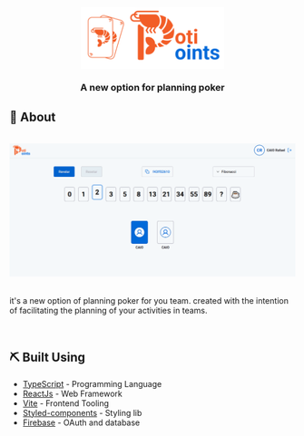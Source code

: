 <div style="display: flex; align-items: center; justify-content: center; width: 100%">
 <img 
    src=".github/images/full-logo.svg" 
    alt="PotiPoints"
    style="width: 50%; align-self: center"
 />
</div>

<h3 align="center">
    A new option for planning poker
</h3>

## 🧐 About 

<br>

<div aling="center">
 <img src=".github/images/potipointsScreen.png"/>
</div>

<br>

<p>
    it's a new option of planning poker for you team. created with the intention of facilitating the planning of your activities in teams.
</p>

<p>

</p>

<br>

## ⛏️ Built Using 

- [TypeScript](https://www.typescriptlang.org/) - Programming Language
- [ReactJs](https://pt-br.reactjs.org/) - Web Framework
- [Vite](https://vitejs.dev/) - Frontend Tooling
- [Styled-components](https://styled-components.com/) - Styling lib
- [Firebase](https://firebase.google.com/) - OAuth and database 